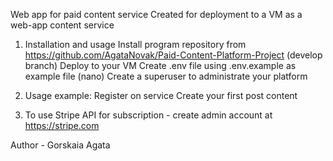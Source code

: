 Web app for paid content service
Created for deployment to a VM as a web-app content service

1. Installation and usage
Install program repository from https://github.com/AgataNovak/Paid-Content-Platform-Project
   (develop branch)
Deploy to your VM
Create .env file using .env.example as example file (nano)
Create a superuser to administrate your platform

2. Usage example:
Register on service
Create your first post content 

3. To use Stripe API for subscription - create admin account at https://stripe.com


Author - Gorskaia Agata
